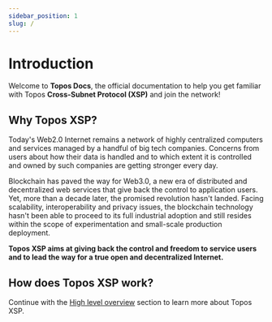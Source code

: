 ```yaml
---
sidebar_position: 1
slug: /
---
```


# Introduction

Welcome to **Topos Docs**, the official documentation to help you get familiar with Topos **Cross-Subnet Protocol (XSP)** and join the network!

## Why Topos XSP?

Today's Web2.0 Internet remains a network of highly centralized computers and services managed by a handful of big tech companies. Concerns from users about how their data is handled and to which extent it is controlled and owned by such companies are getting stronger every day.

Blockchain has paved the way for Web3.0, a new era of distributed and decentralized web services that give back the control to application users. Yet, more than a decade later, the promised revolution hasn't landed. Facing scalability, interoperability and privacy issues, the blockchain technology hasn't been able to proceed to its full industrial adoption and still resides within the scope of experimentation and small-scale production deployment.

**Topos XSP aims at giving back the control and freedom to service users and to lead the way for a true open and decentralized Internet.**

## How does Topos XSP work?

Continue with the [High level overview](/high-level-overview) section to learn more about Topos XSP.
